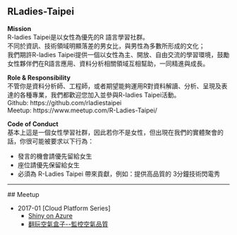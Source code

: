 ## RLadies-Taipei
<p>
    <b>Mission</b><br>
        R-ladies Taipei是以女性為優先的R 語言學習社群。<br>
        不同於資訊、技術領域明顯落差的男女比，與男性為多數所形成的文化；<br>
        我們期許R-ladies Taipei提供一個以女性為主、開放、自由交流的學習環境，鼓勵女性夥伴們在R語言應用、資料分析相關領域互相幫助，一同精進與成長。
</p>
<p>
    <b>Role & Responsibility</b><br>
        不管你是資料分析師、工程師，或者期望能夠運用R對資料解讀、分析、呈現及表達的各種專業，我們都歡迎您加入並參與R-ladies Taipei活動。<br>
        Github: https://github.com/rladiestaipei<br>
        Meetup: https://www.meetup.com/R-Ladies-Taipei/<br>
</p>
<p>
    <b>Code of Conduct</b><br>
    基本上這是一個女性學習社群，因此若你不是女性，但出現在我們的實體聚會的話，你很可能被要求以下行為：<br>
    <ul type=disc>
        <li>發言的機會請優先留給女生</li>
        <li>座位請優先保留給女生</li>
        <li>必須為 R-Ladies Taipei 帶來貢獻，例如：提供高品質的 3分鐘技術閃電秀</li>
    </ul>
</p>    
<hr size="1">
## Meetup
<ul type=disc>
    <li> 2017-01 [Cloud Platform Series]
        <ul type=square>
            <li> <a href="" target="_blank">Shiny on Azure</a> </li>
            <li> <a href="" target="_blank">翻玩空氣盒子--監控空氣品質</a> </li>
        </ul>
    </li>
</ul>
